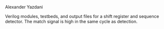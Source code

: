 Alexander Yazdani

Verilog modules, testbeds, and output files for a shift register and sequence detector.  The match signal is high in the same cycle as detection.  
